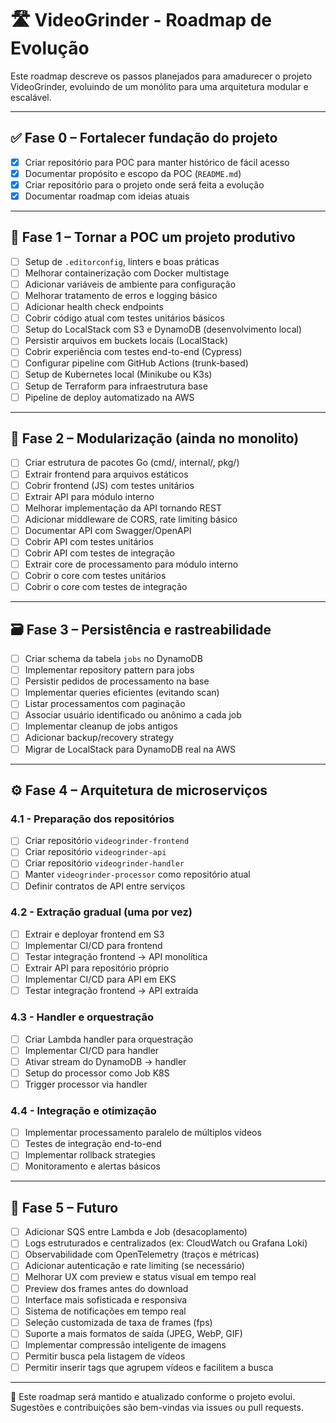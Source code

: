 
# :motorway: VideoGrinder - Roadmap de Evolução

Este roadmap descreve os passos planejados para amadurecer o projeto VideoGrinder, evoluindo de um monólito para uma arquitetura modular e escalável.

---

## :white_check_mark: Fase 0 – Fortalecer fundação do projeto

- [x] Criar repositório para POC para manter histórico de fácil acesso
- [x] Documentar propósito e escopo da POC (`README.md`)
- [x] Criar repositório para o projeto onde será feita a evolução
- [x] Documentar roadmap com ideias atuais

---

## :rocket: Fase 1 – Tornar a POC um projeto produtivo

- [ ] Setup de `.editorconfig`, linters e boas práticas
- [ ] Melhorar containerização com Docker multistage
- [ ] Adicionar variáveis de ambiente para configuração
- [ ] Melhorar tratamento de erros e logging básico
- [ ] Adicionar health check endpoints
- [ ] Cobrir código atual com testes unitários básicos
- [ ] Setup do LocalStack com S3 e DynamoDB (desenvolvimento local)
- [ ] Persistir arquivos em buckets locais (LocalStack)
- [ ] Cobrir experiência com testes end-to-end (Cypress)
- [ ] Configurar pipeline com GitHub Actions (trunk-based)
- [ ] Setup de Kubernetes local (Minikube ou K3s)
- [ ] Setup de Terraform para infraestrutura base
- [ ] Pipeline de deploy automatizado na AWS

---

## :jigsaw: Fase 2 – Modularização (ainda no monolito)

- [ ] Criar estrutura de pacotes Go (cmd/, internal/, pkg/)
- [ ] Extrair frontend para arquivos estáticos
- [ ] Cobrir frontend (JS) com testes unitários
- [ ] Extrair API para módulo interno
- [ ] Melhorar implementação da API tornando REST
- [ ] Adicionar middleware de CORS, rate limiting básico
- [ ] Documentar API com Swagger/OpenAPI
- [ ] Cobrir API com testes unitários
- [ ] Cobrir API com testes de integração
- [ ] Extrair core de processamento para módulo interno
- [ ] Cobrir o core com testes unitários
- [ ] Cobrir o core com testes de integração

---

## :card_file_box: Fase 3 – Persistência e rastreabilidade

- [ ] Criar schema da tabela `jobs` no DynamoDB
- [ ] Implementar repository pattern para jobs
- [ ] Persistir pedidos de processamento na base
- [ ] Implementar queries eficientes (evitando scan)
- [ ] Listar processamentos com paginação
- [ ] Associar usuário identificado ou anônimo a cada job
- [ ] Implementar cleanup de jobs antigos
- [ ] Adicionar backup/recovery strategy
- [ ] Migrar de LocalStack para DynamoDB real na AWS

---

## :gear: Fase 4 – Arquitetura de microserviços

### 4.1 - Preparação dos repositórios

- [ ] Criar repositório `videogrinder-frontend`
- [ ] Criar repositório `videogrinder-api` 
- [ ] Criar repositório `videogrinder-handler`
- [ ] Manter `videogrinder-processor` como repositório atual
- [ ] Definir contratos de API entre serviços

### 4.2 - Extração gradual (uma por vez)

- [ ] Extrair e deployar frontend em S3
- [ ] Implementar CI/CD para frontend
- [ ] Testar integração frontend -> API monolítica
- [ ] Extrair API para repositório próprio
- [ ] Implementar CI/CD para API em EKS
- [ ] Testar integração frontend -> API extraída

### 4.3 - Handler e orquestração

- [ ] Criar Lambda handler para orquestração  
- [ ] Implementar CI/CD para handler
- [ ] Ativar stream do DynamoDB -> handler
- [ ] Setup do processor como Job K8S
- [ ] Trigger processor via handler

### 4.4 - Integração e otimização

- [ ] Implementar processamento paralelo de múltiplos vídeos
- [ ] Testes de integração end-to-end
- [ ] Implementar rollback strategies
- [ ] Monitoramento e alertas básicos

---

## :seedling: Fase 5 – Futuro

- [ ] Adicionar SQS entre Lambda e Job (desacoplamento)
- [ ] Logs estruturados e centralizados (ex: CloudWatch ou Grafana Loki)
- [ ] Observabilidade com OpenTelemetry (traços e métricas)
- [ ] Adicionar autenticação e rate limiting (se necessário)
- [ ] Melhorar UX com preview e status visual em tempo real
- [ ] Preview dos frames antes do download
- [ ] Interface mais sofisticada e responsiva
- [ ] Sistema de notificações em tempo real
- [ ] Seleção customizada de taxa de frames (fps)
- [ ] Suporte a mais formatos de saída (JPEG, WebP, GIF)
- [ ] Implementar compressão inteligente de imagens
- [ ] Permitir busca pela listagem de vídeos
- [ ] Permitir inserir tags que agrupem vídeos e facilitem a busca

---

:pushpin: Este roadmap será mantido e atualizado conforme o projeto evolui.  
Sugestões e contribuições são bem-vindas via issues ou pull requests.
